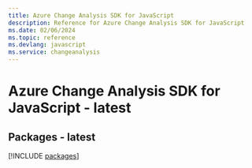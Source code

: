 ```yaml
---
title: Azure Change Analysis SDK for JavaScript
description: Reference for Azure Change Analysis SDK for JavaScript
ms.date: 02/06/2024
ms.topic: reference
ms.devlang: javascript
ms.service: changeanalysis
---
```

# Azure Change Analysis SDK for JavaScript - latest
## Packages - latest
[!INCLUDE [packages](change-analysis-index.md)]